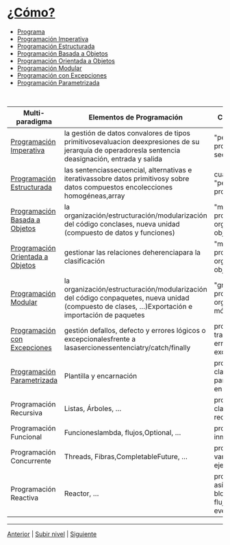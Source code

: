 # [¿Cómo? ](../c4how/README.md)

-  [Programa](u1program/README.md)
-  [Programación Imperativa](u2imperativeProgramming/README.md)
-  [Programación Estructurada](u3structuredProgramming/README.md)
-  [Programación Basada a Objetos](u4objectBasedProgramming/README.md)
-  [Programación Orientada a Objetos](u5objectOrientedProgramming/README.md)
-  [Programación Modular](u6modularProgramming/README.md)
-  [Programación con Excepciones](u7exceptionHandling/README.md)
-  [Programación Parametrizada](u8parametricProgramming/README.md)

<br>

| Multi-paradigma | Elementos de Programación | Capacitación |
| --- | --- | --- |
| [Programación Imperativa](u2imperativeProgramming/README.md) | la gestión de datos convalores de tipos primitivosevaluacion deexpresiones de su jerarquía de operadoresla sentencia deasignación, entrada y salida | "pequeñísimo" programa secuencial |
| [Programación Estructurada](u3structuredProgramming/README.md) | las sentenciassecuencial, alternativas e iterativassobre datos primitivosy sobre datos compuestos encolecciones homogéneas,array | cualquier "pequeño" programa |
| [Programación Basada a Objetos](u4objectBasedProgramming/README.md) | la organización/estructuración/modularización del código conclases, nueva unidad (compuesto de datos y funciones) | "mediano/gran" programa organizado en objetos |
| [Programación Orientada a Objetos](u5objectOrientedProgramming/README.md) | gestionar las relaciones deherenciapara la clasificación | "mediano/gran" programa organizado en objetos |
| [Programación Modular](u6modularProgramming/README.md) | la organización/estructuración/modularización del código conpaquetes, nueva unidad (compuesto de clases, …​)Exportación e importación de paquetes | "grandísimo" programa organizado en módulos |
| [Programación con Excepciones](u7exceptionHandling/README.md) | gestión defallos, defecto y errores lógicos o excepcionalesfrente a lasasercionessentenciatry/catch/finally | programa con tratamiento de errores excepcionales |
| [Programación Parametrizada](u8parametricProgramming/README.md) | Plantilla y encarnación | programa con clases parametrizadas en tipos |
| Programación Recursiva | Listas, Árboles, …​ | programa con clases recursivas |
| Programación Funcional | Funcioneslambda, flujos,Optional, …​ | programa con inmutabilidad |
| Programación Concurrente | Threads, Fibras,CompletableFuture, …​ | programa con varios flujos de ejecución |
| Programación Reactiva | Reactor, …​ | programa asíncrono no bloqueante con flujos de eventos |

---




[Anterior](../c3forWhat/README.md) | [Subir nivel](README.md) | [Siguiente](u1program\README.md)

